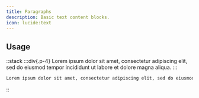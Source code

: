 ```yaml
---
title: Paragraphs
description: Basic text content blocks.
icon: lucide:text
---
```


## Usage

::stack
  :::div{.p-4}
  Lorem ipsum dolor sit amet, consectetur adipiscing elit, sed do eiusmod tempor incididunt ut labore et dolore magna aliqua.
  :::

```md
Lorem ipsum dolor sit amet, consectetur adipiscing elit, sed do eiusmod tempor incididunt ut labore et dolore magna aliqua.
```
:: 
